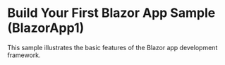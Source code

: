 # Build Your First Blazor App Sample (BlazorApp1)

This sample illustrates the basic features of the Blazor app development framework.
